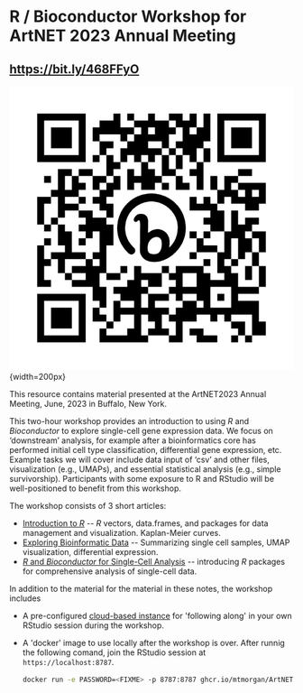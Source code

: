# R / Bioconductor Workshop for ArtNET 2023 Annual Meeting

## https://bit.ly/468FFyO

![](man/figures/bit.ly_468FFyO.jpeg){width=200px}

This resource contains material presented at the ArtNET2023 Annual
Meeting, June, 2023 in Buffalo, New York.

This two-hour workshop provides an introduction to using _R_ and
_Bioconductor_ to explore single-cell gene expression data. We focus
on ‘downstream’ analysis, for example after a bioinformatics core has
performed initial cell type classification, differential gene
expression, etc. Example tasks we will cover include data input of
‘csv’ and other files, visualization (e.g., UMAPs), and essential
statistical analysis (e.g., simple survivorship). Participants with
some exposure to R and RStudio will be well-positioned to benefit from
this workshop.

The workshop consists of 3 short articles:

- [Introduction to _R_][A] -- _R_ vectors, data.frames, and packages
  for data management and visualization. Kaplan-Meier curves.
- [Exploring Bioinformatic Data][B] -- Summarizing single cell
  samples, UMAP visualization, differential expression.
- [_R_ and _Bioconductor_ for Single-Cell Analysis][C] -- introducing
  _R_ packages for comprehensive analysis of single-cell data.

[A]: articles/a_r.html
[B]: articles/b_single_cell.html
[C]: articles/c_seurat_bioconductor.html

In addition to the material for the material in these notes, the
workshop includes

- A pre-configured [cloud-based instance][cloud] for 'following along' in your
  own RStudio session during the workshop.
- A 'docker' image to use locally after the workshop is over. After
  runnig the following comand, join the RStudio session at
  `https://localhost:8787`.

    ```sh
    docker run -e PASSWORD=<FIXME> -p 8787:8787 ghcr.io/mtmorgan/ArtNET2023:latest
    ```

[cloud]: https://workshop.bioconductor.org/
